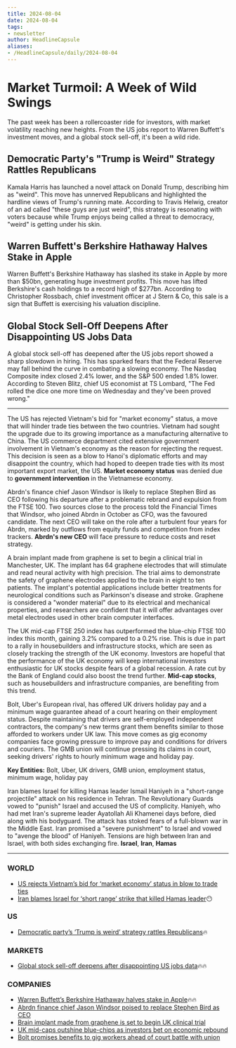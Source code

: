 ```yaml
---
title: 2024-08-04
date: 2024-08-04
tags: 
- newsletter
author: HeadlineCapsule
aliases: 
- /HeadlineCapsule/daily/2024-08-04
---
```



# Market Turmoil: A Week of Wild Swings
The past week has been a rollercoaster ride for investors, with market volatility reaching new heights. From the US jobs report to Warren Buffett's investment moves, and a global stock sell-off, it's been a wild ride.

## Democratic Party's "Trump is Weird" Strategy Rattles Republicans
Kamala Harris has launched a novel attack on Donald Trump, describing him as "weird". This move has unnerved Republicans and highlighted the hardline views of Trump's running mate. According to Travis Helwig, creator of an ad called "these guys are just weird", this strategy is resonating with voters because while Trump enjoys being called a threat to democracy, "weird" is getting under his skin.

## Warren Buffett's Berkshire Hathaway Halves Stake in Apple
Warren Buffett's Berkshire Hathaway has slashed its stake in Apple by more than $50bn, generating huge investment profits. This move has lifted Berkshire's cash holdings to a record high of $277bn. According to Christopher Rossbach, chief investment officer at J Stern & Co, this sale is a sign that Buffett is exercising his valuation discipline.

## Global Stock Sell-Off Deepens After Disappointing US Jobs Data
A global stock sell-off has deepened after the US jobs report showed a sharp slowdown in hiring. This has sparked fears that the Federal Reserve may fall behind the curve in combating a slowing economy. The Nasdaq Composite index closed 2.4% lower, and the S&P 500 ended 1.8% lower. According to Steven Blitz, chief US economist at TS Lombard, "The Fed rolled the dice one more time on Wednesday and they've been proved wrong."

---

The US has rejected Vietnam's bid for "market economy" status, a move that will hinder trade ties between the two countries. Vietnam had sought the upgrade due to its growing importance as a manufacturing alternative to China. The US commerce department cited extensive government involvement in Vietnam's economy as the reason for rejecting the request. This decision is seen as a blow to Hanoi's diplomatic efforts and may disappoint the country, which had hoped to deepen trade ties with its most important export market, the US. **Market economy status** was denied due to **government intervention** in the Vietnamese economy.

Abrdn's finance chief Jason Windsor is likely to replace Stephen Bird as CEO following his departure after a problematic rebrand and expulsion from the FTSE 100. Two sources close to the process told the Financial Times that Windsor, who joined Abrdn in October as CFO, was the favoured candidate. The next CEO will take on the role after a turbulent four years for Abrdn, marked by outflows from equity funds and competition from index trackers. **Abrdn's new CEO** will face pressure to reduce costs and reset strategy.

A brain implant made from graphene is set to begin a clinical trial in Manchester, UK. The implant has 64 graphene electrodes that will stimulate and read neural activity with high precision. The trial aims to demonstrate the safety of graphene electrodes applied to the brain in eight to ten patients. The implant's potential applications include better treatments for neurological conditions such as Parkinson's disease and stroke. Graphene is considered a "wonder material" due to its electrical and mechanical properties, and researchers are confident that it will offer advantages over metal electrodes used in other brain computer interfaces.

The UK mid-cap FTSE 250 index has outperformed the blue-chip FTSE 100 index this month, gaining 3.2% compared to a 0.2% rise. This is due in part to a rally in housebuilders and infrastructure stocks, which are seen as closely tracking the strength of the UK economy. Investors are hopeful that the performance of the UK economy will keep international investors enthusiastic for UK stocks despite fears of a global recession. A rate cut by the Bank of England could also boost the trend further. **Mid-cap stocks**, such as housebuilders and infrastructure companies, are benefiting from this trend.

Bolt, Uber's European rival, has offered UK drivers holiday pay and a minimum wage guarantee ahead of a court hearing on their employment status. Despite maintaining that drivers are self-employed independent contractors, the company's new terms grant them benefits similar to those afforded to workers under UK law. This move comes as gig economy companies face growing pressure to improve pay and conditions for drivers and couriers. The GMB union will continue pressing its claims in court, seeking drivers' rights to hourly minimum wage and holiday pay.

**Key Entities:** Bolt, Uber, UK drivers, GMB union, employment status, minimum wage, holiday pay

Iran blames Israel for killing Hamas leader Ismail Haniyeh in a "short-range projectile" attack on his residence in Tehran. The Revolutionary Guards vowed to "punish" Israel and accused the US of complicity. Haniyeh, who had met Iran's supreme leader Ayatollah Ali Khamenei days before, died along with his bodyguard. The attack has stoked fears of a full-blown war in the Middle East. Iran promised a "severe punishment" to Israel and vowed to "avenge the blood" of Haniyeh. Tensions are high between Iran and Israel, with both sides exchanging fire. **Israel**, **Iran**, **Hamas**

---

### WORLD

- [US rejects Vietnam’s bid for ‘market economy’ status in blow to trade ties  ](https://ft.com/content/d423733c-e6f0-4196-98e3-df59535f6030)
- [Iran blames Israel for ‘short range’ strike that killed Hamas leader](https://ft.com/content/c0a1bd7e-2700-40c5-827b-9c0886c43ab5)😶

### US

- [Democratic party’s ‘Trump is weird’ strategy rattles Republicans](https://ft.com/content/846be1d4-8b10-4a49-ba91-ba406eb677c0)🔥

### MARKETS

- [Global stock sell-off deepens after disappointing US jobs data](https://ft.com/content/ad982723-4d08-4f3d-a31a-415786004653)🔥🔥

### COMPANIES

- [Warren Buffett’s Berkshire Hathaway halves stake in Apple](https://ft.com/content/2aa3b542-d4e4-4afb-8d81-89bb734d7b17)🔥🔥
- [Abrdn finance chief Jason Windsor poised to replace Stephen Bird as CEO](https://ft.com/content/bec427a5-68f7-4a8b-aeca-7bd1c97c181d)
- [Brain implant made from graphene is set to begin UK clinical trial ](https://ft.com/content/4d50e3ac-013d-465a-b835-de67361ba40f)
- [UK mid-caps outshine blue-chips as investors bet on economic rebound](https://ft.com/content/4e1c4058-83ea-4267-9833-88a86f1f75ed)
- [Bolt promises benefits to gig workers ahead of court battle with union](https://ft.com/content/c7949a70-b4b6-45e1-9055-04c9aaaddc6a)

